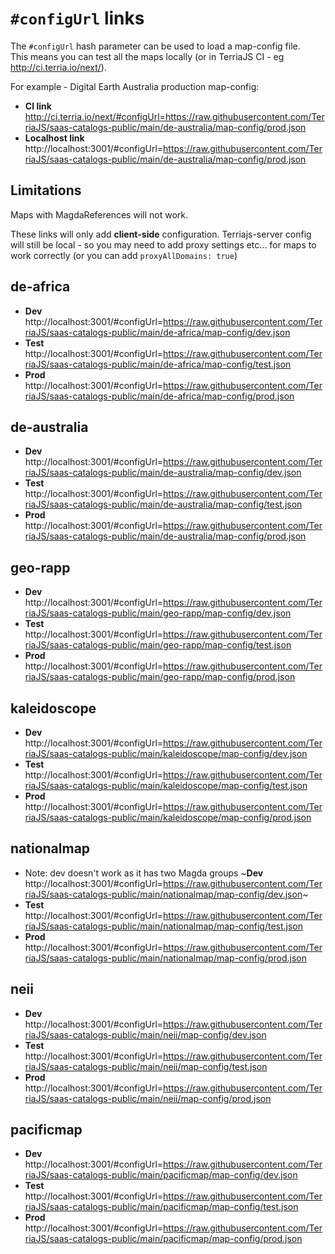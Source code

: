 # `#configUrl` links

The `#configUrl` hash parameter can be used to load a map-config file.  
This means you can test all the maps locally (or in TerriaJS CI - eg http://ci.terria.io/next/).

For example - Digital Earth Australia production map-config:

- **CI link** http://ci.terria.io/next/#configUrl=https://raw.githubusercontent.com/TerriaJS/saas-catalogs-public/main/de-australia/map-config/prod.json
- **Localhost link** http://localhost:3001/#configUrl=https://raw.githubusercontent.com/TerriaJS/saas-catalogs-public/main/de-australia/map-config/prod.json

## Limitations

Maps with MagdaReferences will not work.

These links will only add **client-side** configuration. Terriajs-server config will still be local - so you may need to add proxy settings etc... for maps to work correctly (or you can add `proxyAllDomains: true`)

## de-africa

- **Dev** http://localhost:3001/#configUrl=https://raw.githubusercontent.com/TerriaJS/saas-catalogs-public/main/de-africa/map-config/dev.json
- **Test** http://localhost:3001/#configUrl=https://raw.githubusercontent.com/TerriaJS/saas-catalogs-public/main/de-africa/map-config/test.json
- **Prod** http://localhost:3001/#configUrl=https://raw.githubusercontent.com/TerriaJS/saas-catalogs-public/main/de-africa/map-config/prod.json

## de-australia

- **Dev** http://localhost:3001/#configUrl=https://raw.githubusercontent.com/TerriaJS/saas-catalogs-public/main/de-australia/map-config/dev.json
- **Test** http://localhost:3001/#configUrl=https://raw.githubusercontent.com/TerriaJS/saas-catalogs-public/main/de-australia/map-config/test.json
- **Prod** http://localhost:3001/#configUrl=https://raw.githubusercontent.com/TerriaJS/saas-catalogs-public/main/de-australia/map-config/prod.json

## geo-rapp

- **Dev** http://localhost:3001/#configUrl=https://raw.githubusercontent.com/TerriaJS/saas-catalogs-public/main/geo-rapp/map-config/dev.json
- **Test** http://localhost:3001/#configUrl=https://raw.githubusercontent.com/TerriaJS/saas-catalogs-public/main/geo-rapp/map-config/test.json
- **Prod** http://localhost:3001/#configUrl=https://raw.githubusercontent.com/TerriaJS/saas-catalogs-public/main/geo-rapp/map-config/prod.json

## kaleidoscope

- **Dev** http://localhost:3001/#configUrl=https://raw.githubusercontent.com/TerriaJS/saas-catalogs-public/main/kaleidoscope/map-config/dev.json
- **Test** http://localhost:3001/#configUrl=https://raw.githubusercontent.com/TerriaJS/saas-catalogs-public/main/kaleidoscope/map-config/test.json
- **Prod** http://localhost:3001/#configUrl=https://raw.githubusercontent.com/TerriaJS/saas-catalogs-public/main/kaleidoscope/map-config/prod.json

## nationalmap

- Note: dev doesn't work as it has two Magda groups ~**Dev** http://localhost:3001/#configUrl=https://raw.githubusercontent.com/TerriaJS/saas-catalogs-public/main/nationalmap/map-config/dev.json~
- **Test** http://localhost:3001/#configUrl=https://raw.githubusercontent.com/TerriaJS/saas-catalogs-public/main/nationalmap/map-config/test.json
- **Prod** http://localhost:3001/#configUrl=https://raw.githubusercontent.com/TerriaJS/saas-catalogs-public/main/nationalmap/map-config/prod.json

## neii

- **Dev** http://localhost:3001/#configUrl=https://raw.githubusercontent.com/TerriaJS/saas-catalogs-public/main/neii/map-config/dev.json
- **Test** http://localhost:3001/#configUrl=https://raw.githubusercontent.com/TerriaJS/saas-catalogs-public/main/neii/map-config/test.json
- **Prod** http://localhost:3001/#configUrl=https://raw.githubusercontent.com/TerriaJS/saas-catalogs-public/main/neii/map-config/prod.json

## pacificmap

- **Dev** http://localhost:3001/#configUrl=https://raw.githubusercontent.com/TerriaJS/saas-catalogs-public/main/pacificmap/map-config/dev.json
- **Test** http://localhost:3001/#configUrl=https://raw.githubusercontent.com/TerriaJS/saas-catalogs-public/main/pacificmap/map-config/test.json
- **Prod** http://localhost:3001/#configUrl=https://raw.githubusercontent.com/TerriaJS/saas-catalogs-public/main/pacificmap/map-config/prod.json
